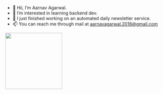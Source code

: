 - 👋 Hii, I’m Aarnav Agarwal.
- 👀 I’m interested in learning backend dev. 
- 🌱 I just finished working on an automated daily newsletter service. 
- 📫 You can reach me through mail at aarnavagarwal.2016@gmail.com


<img height="180em" src="https://github-readme-stats.vercel.app/api/top-langs/?username=Aarnavv&exclude_repo=KNN-Image-Classification&show_icons=true&hide_border=true&layout=compact&langs_count=8"/>
